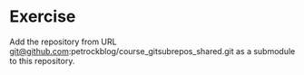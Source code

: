 # Exercise

Add the repository from URL git@github.com:petrockblog/course_gitsubrepos_shared.git as a submodule to this repository.
